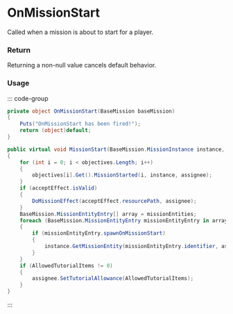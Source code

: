 # OnMissionStart
<Badge type="info" text="Mission"/><Badge type="danger" text="Carbon Compatible"/><Badge type="warning" text="Oxide Compatible"/>
Called when a mission is about to start for a player.

### Return
Returning a non-null value cancels default behavior.

### Usage
::: code-group
```csharp [Example]
private object OnMissionStart(BaseMission baseMission)
{
	Puts("OnMissionStart has been fired!");
	return (object)default;
}
```
```csharp [Source — Assembly-CSharp @ BaseMission]
public virtual void MissionStart(BaseMission.MissionInstance instance, BasePlayer assignee)
{
	for (int i = 0; i < objectives.Length; i++)
	{
		objectives[i].Get().MissionStarted(i, instance, assignee);
	}
	if (acceptEffect.isValid)
	{
		DoMissionEffect(acceptEffect.resourcePath, assignee);
	}
	BaseMission.MissionEntityEntry[] array = missionEntities;
	foreach (BaseMission.MissionEntityEntry missionEntityEntry in array)
	{
		if (missionEntityEntry.spawnOnMissionStart)
		{
			instance.GetMissionEntity(missionEntityEntry.identifier, assignee);
		}
	}
	if (AllowedTutorialItems != 0)
	{
		assignee.SetTutorialAllowance(AllowedTutorialItems);
	}
}

```
:::
